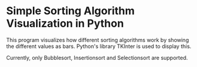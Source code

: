 # Simple Sorting Algorithm Visualization in Python

This program visualizes how different sorting algorithms work by showing the different values as bars.
Python's library TKInter is used to display this. 

Currently, only Bubblesort, Insertionsort and Selectionsort are supported.
